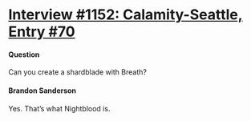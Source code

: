 # [Interview #1152: Calamity-Seattle, Entry #70](https://www.theoryland.com/intvmain.php?i=1152#70)

#### Question

Can you create a shardblade with Breath?

#### Brandon Sanderson

Yes. That’s what Nightblood is.


